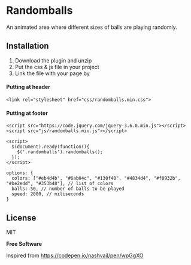 # Randomballs
An animated area where different sizes of balls are playing randomly.

## Installation

1. Download the plugin and unzip
2. Put the css & js file in your project
3. Link the file with your page by

#### Putting at header

```
<link rel="stylesheet" href="css/randomballs.min.css">
```
#### Putting at footer
```
<script src="https://code.jquery.com/jquery-3.6.0.min.js"></script>
<script src="js/randomballs.min.js"></script>
```

```
<script>
  $(document).ready(function(){
    $('.randomballs').randomballs();
  });
</script>
```

```
options: {
  colors: ["#eb4d4b", "#6ab04c", "#130f40", "#4834d4", "#f0932b", "#be2edd", "#353b48"], // list of colors
  balls: 50, // number of balls to be played
  speed: 2000, // miliseconds
}
```

## License

MIT

**Free Software**

Inspired from https://codepen.io/nashvail/pen/wpGgXO
